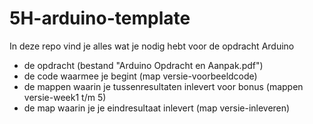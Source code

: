 # 5H-arduino-template
In deze repo vind je alles wat je nodig hebt voor de opdracht Arduino
* de opdracht (bestand "Arduino Opdracht en Aanpak.pdf")
* de code waarmee je begint (map versie-voorbeeldcode)
* de mappen waarin je tussenresultaten inlevert voor bonus (mappen versie-week1 t/m 5)
* de map waarin je je eindresultaat inlevert (map versie-inleveren)
